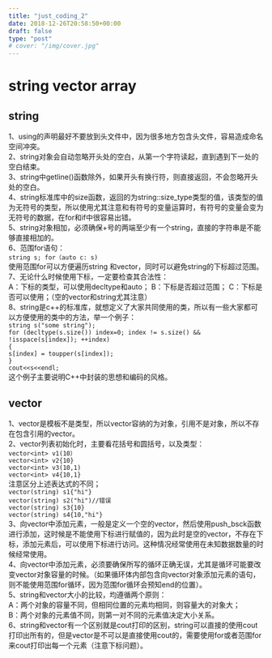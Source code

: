 ```yaml
---
title: "just_coding_2"
date: 2018-12-26T20:58:50+00:00
draft: false
type: "post"
# cover: "/img/cover.jpg"
---
```


# string vector array  
## string 
1、using的声明最好不要放到头文件中，因为很多地方包含头文件，容易造成命名空间冲突。  
2、string对象会自动忽略开头处的空白，从第一个字符读起，直到遇到下一处的空白结束。  
3、string中getline()函数除外，如果开头有换行符，则直接返回，不会忽略开头处的空白。  
4、string标准库中的size函数，返回的为string::size_type类型的值，该类型的值为无符号的类型，所以使用尤其注意和有符号的变量运算时，有符号的变量会变为无符号的数据，在for和if中很容易出错。  
5、string对象相加，必须确保+号的两端至少有一个string，直接的字符串是不能够直接相加的。  
6、范围for语句：  
`string s;
for（auto c: s)`  
使用范围for可以方便遍历string 和vector，同时可以避免string的下标超过范围。  
7、无论什么时候使用下标，一定要检查其合法性：  
A：下标的类型，可以使用decltype和auto；
B：下标是否超过范围；
C：下标是否可以使用；（空的vector和string尤其注意）  
8、string是c++的标准库，就想定义了大家共同使用的类，所以有一些大家都可以方便使用的类中的方法，举一个例子：  
`string s("some string");`  
`for (decltype(s.size()) index=0; index != s.size() && !isspace(s[index]); ++index)`  
`{`  
        `s[index] = toupper(s[index]);`  
`}`  
`cout<<s<<endl;`  
这个例子主要说明C++中封装的思想和编码的风格。  
## vector
1、vector是模板不是类型，所以vector容纳的为对象，引用不是对象，所以不存在包含引用的vector。  
2、vector列表初始化时，主要看花括号和圆括号，以及类型：  
`vector<int> v1(10）`  
`vector<int> v2{10}`  
`vector<int> v3(10,1)`  
`vector<int> v4{10,1}`  
注意区分上述表达式的不同；  
`vector(string) s1{"hi"}`  
`vector(string) s2("hi")//错误`  
`vector(string) s3{10}`  
`vector(string) s4{10,"hi"}`  
3、向vector中添加元素，一般是定义一个空的vector，然后使用push_bsck函数进行添加，这时候是不能使用下标进行赋值的，因为此时是空的vector，不存在下标，添加元素后，可以使用下标进行访问。这种情况经常使用在未知数据数量的时候经常使用。  
4、向vector中添加元素，必须要确保所写的循环正确无误，尤其是循环可能要改变vector对象容量的时候。（如果循环体内部包含向vector对象添加元素的语句，则不能使用范围for循环，因为范围for循环会预知end的位置）。  
5、string和vector大小的比较，均遵循两个原则：  
A：两个对象的容量不同，但相同位置的元素均相同，则容量大的对象大；  
B：两个对象的元素值不同，则第一对不同的元素值决定大小关系。  
6、string和vector有一个区别就是cout打印的区别，string可以直接的使用cout打印出所有的，但是vector是不可以是直接使用cout的，需要使用for或者范围for来cout打印出每一个元素（注意下标问题）。  


